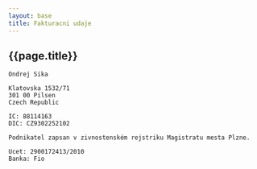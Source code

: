 ```yaml
---
layout: base
title: Fakturacni udaje
---
```


## {{page.title}}


    Ondrej Sika

    Klatovska 1532/71
    301 00 Pilsen
    Czech Republic

    IC: 88114163
    DIC: CZ9302252102

    Podnikatel zapsan v zivnostenském rejstriku Magistratu mesta Plzne.

    Ucet: 2900172413/2010
    Banka: Fio


